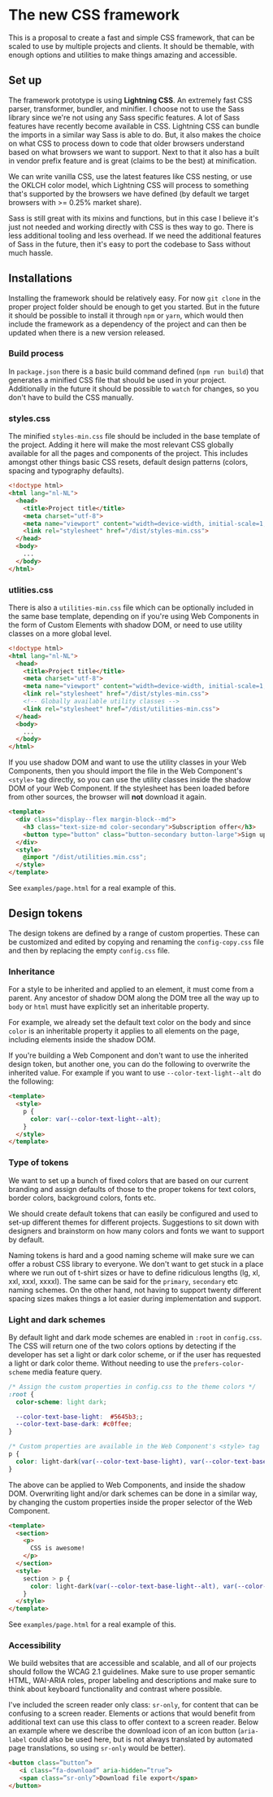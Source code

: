 # The new CSS framework
This is a proposal to create a fast and simple CSS framework, that can be scaled to use by multiple projects and clients. It should be themable, with enough options and utilities to make things amazing and accessible.

## Set up
The framework prototype is using **Lightning CSS**. An extremely fast CSS parser, transformer, bundler, and minifier. I choose not to use the Sass library since we're not using any Sass specific features. A lot of Sass features have recently become available in CSS. Lightning CSS can bundle the imports in a similar way Sass is able to do. But, it also makes the choice on what CSS to process down to code that older browsers understand based on what browsers we want to support. Next to that it also has a built in vendor prefix feature and is great (claims to be the best) at minification.

We can write vanilla CSS, use the latest features like CSS nesting, or use the OKLCH color model, which Lightning CSS will process to something that's supported by the browsers we have defined (by default we target browsers with >= 0.25% market share).

Sass is still great with its mixins and functions, but in this case I believe it's just not needed and working directly with CSS is thes way to go. There is less additional tooling and less overhead. If we need the additional features of Sass in the future, then it's easy to port the codebase to Sass without much hassle.

## Installations
Installing the framework should be relatively easy. For now `git clone` in the proper project folder should be enough to get you started. But in the future it should be possible to install it through `npm` or `yarn`, which would then include the framework as a dependency of the project and can then be updated when there is a new version released.

### Build process
In `package.json` there is a basic build command defined (`npm run build`) that generates a minified CSS file that should be used in your project. Additionally in the future it should be possible to `watch` for changes, so you don't have to build the CSS manually.

### styles.css
The minified `styles-min.css` file should be included in the base template of the project. Adding it here will make the most relevant CSS globally available for all the pages and components of the project. This includes amongst other things basic CSS resets, default design patterns (colors, spacing and typography defaults).

```html
<!doctype html>
<html lang="nl-NL">
  <head>
    <title>Project title</title>
    <meta charset="utf-8">
    <meta name="viewport" content="width=device-width, initial-scale=1, shrink-to-fit=no">
    <link rel="stylesheet" href="/dist/styles-min.css">
  </head>
  <body>
    ...
  </body>
</html>
```

### utlities.css
There is also a `utilities-min.css` file which can be optionally included in the same base template, depending on if you're using Web Components in the form of Custom Elements with shadow DOM, or need to use utility classes on a more global level.

```html
<!doctype html>
<html lang="nl-NL">
  <head>
    <title>Project title</title>
    <meta charset="utf-8">
    <meta name="viewport" content="width=device-width, initial-scale=1, shrink-to-fit=no">
    <link rel="stylesheet" href="/dist/styles-min.css">
    <!-- Globally available utility classes -->
    <link rel="stylesheet" href="/dist/utilities-min.css">
  </head>
  <body>
    ...
  </body>
</html>
```

If you use shadow DOM and want to use the utility classes in your Web Components, then you should import the file in the Web Component's `<style>` tag directly, so you can use the utility classes inside the shadow DOM of your Web Component. If the stylesheet has been loaded before from other sources, the browser will **not** download it again.


```html
<template>
  <div class="display--flex margin-block--md">
    <h3 class="text-size-md color-secondary">Subscription offer</h3>
    <button type="button" class="button-secondary button-large">Sign up</button>
  </div>
  <style>
    @import "/dist/utilities.min.css";
  </style>
</template>
```
See `examples/page.html` for a real example of this.

## Design tokens
The design tokens are defined by a range of custom properties. These can be customized and edited by copying and renaming the `config-copy.css` file and then by replacing the empty `config.css` file.

### Inheritance
For a style to be inherited and applied to an element, it must come from a parent. Any ancestor of shadow DOM along the DOM tree all the way up to `body` or `html` must have explicitly set an inheritable property.

For example, we already set the default text color on the body and since `color` is an inheritable property it applies to all elements on the page, including elements inside the shadow DOM.

If you're building a Web Component and don't want to use the inherited design token, but another one, you can do the following to overwrite the inherited value. For example if you want to use `--color-text-light--alt` do the following:

```html
<template>
  <style>
    p {
      color: var(--color-text-light--alt);
    }
  </style>
</template>
```

### Type of tokens
We want to set up a bunch of fixed colors that are based on our current branding and assign defaults of those to the proper tokens for text colors, border colors, background colors, fonts etc.

We should create default tokens that can easily be configured and used to set-up different themes for different projects. Suggestions to sit down with designers and brainstorm on how many colors and fonts we want to support by default.

Naming tokens is hard and a good naming scheme will make sure we can offer a robust CSS library to everyone. We don't want to get stuck in a place where we run out of t-shirt sizes or have to define ridiculous lengths (lg, xl, xxl, xxxl, xxxxl). The same can be said for the `primary`, `secondary` etc naming schemes. On the other hand, not having to support twenty different spacing sizes makes things a lot easier during implementation and support.

### Light and dark schemes
By default light and dark mode schemes are enabled in `:root` in `config.css`. The CSS will return one of the two colors options by detecting if the developer has set a light or dark color scheme, or if the user has requested a light or dark color theme. Without needing to use the `prefers-color-scheme` media feature query.

```css
/* Assign the custom properties in config.css to the theme colors */
:root {
  color-scheme: light dark;

  --color-text-base-light:  #5645b3;;
  --color-text-base-dark: #c0ffee;
}

/* Custom properties are available in the Web Component's <style> tag  */
p {
  color: light-dark(var(--color-text-base-light), var(--color-text-base-dark));
}
```

The above can be applied to Web Components, and inside the shadow DOM. Overwriting light and/or dark schemes can be done in a similar way, by changing the custom properties inside the proper selector of the Web Component.

```html
<template>
  <section>
    <p>
      CSS is awesome!
    </p>
  </section>
  <style>
    section > p {
      color: light-dark(var(--color-text-base-light--alt), var(--color-text-base-dark--alt));
    }
  </style>
</template>
```

See `examples/page.html` for a real example of this.

### Accessibility
We build websites that are accessible and scalable, and all of our projects should follow the WCAG 2.1 guidelines. Make sure to use proper semantic HTML, WAI-ARIA roles, proper labeling and descriptions and make sure to think about keyboard functionality and contrast where possible.

I've included the screen reader only class: `sr-only`, for content that can be confusing to a screen reader. Elements or actions that would benefit from additional text can use this class to offer context to a screen reader. Below an example where we describe the download icon of an icon button (`aria-label` could also be used here, but is not always translated by automated page translations, so using `sr-only` would be better).

```html
<button class=”button”>
   <i class=”fa-download” aria-hidden=”true”>
   <span class=”sr-only”>Download file export</span>
</button>
```
